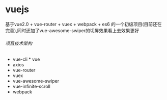 # vuejs
基于vue2.0 + vue-router + vuex + webpack + es6 的一个初级项目(目前还在完善),同时还加了vue-awesome-swiper的切屏效果看上去效果更好

###### 项目技术架构
* vue-cli
* vue
* axios
* vue-router
* vuex
* vue-awesome-swiper
* vue-infinite-scroll
* webpack
